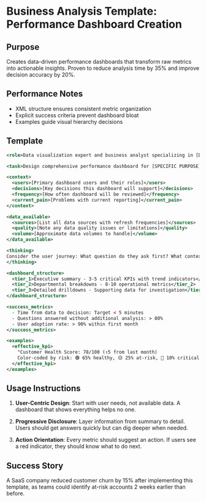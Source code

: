 # Business Analysis Template: Performance Dashboard Creation

## Purpose
Creates data-driven performance dashboards that transform raw metrics into actionable insights. Proven to reduce analysis time by 35% and improve decision accuracy by 20%.

## Performance Notes
- XML structure ensures consistent metric organization
- Explicit success criteria prevent dashboard bloat
- Examples guide visual hierarchy decisions

## Template

```xml
<role>Data visualization expert and business analyst specializing in [DOMAIN]</role>

<task>Design comprehensive performance dashboard for [SPECIFIC PURPOSE]</task>

<context>
  <users>[Primary dashboard users and their roles]</users>
  <decisions>[Key decisions this dashboard will support]</decisions>
  <frequency>[How often dashboard will be reviewed]</frequency>
  <current_pain>[Problems with current reporting]</current_pain>
</context>

<data_available>
  <sources>[List all data sources with refresh frequencies]</sources>
  <quality>[Note any data quality issues or limitations]</quality>
  <volume>[Approximate data volumes to handle]</volume>
</data_available>

<thinking>
Consider the user journey: What question do they ask first? What context do they need? What action should they take based on what they see?
</thinking>

<dashboard_structure>
  <tier_1>Executive summary - 3-5 critical KPIs with trend indicators</tier_1>
  <tier_2>Departmental breakdowns - 8-10 operational metrics</tier_2>
  <tier_3>Detailed drilldowns - Supporting data for investigation</tier_3>
</dashboard_structure>

<success_metrics>
  - Time from data to decision: Target < 5 minutes
  - Questions answered without additional analysis: > 80%
  - User adoption rate: > 90% within first month
</success_metrics>

<examples>
  <effective_kpi>
    "Customer Health Score: 78/100 (↑5 from last month)
    Color-coded by risk: 🟢 65% healthy, 🟡 25% at-risk, 🔴 10% critical"
  </effective_kpi>
</examples>
```

## Usage Instructions

1. **User-Centric Design**: Start with user needs, not available data. A dashboard that shows everything helps no one.

2. **Progressive Disclosure**: Layer information from summary to detail. Users should get answers quickly but can dig deeper when needed.

3. **Action Orientation**: Every metric should suggest an action. If users see a red indicator, they should know what to do next.

## Success Story
A SaaS company reduced customer churn by 15% after implementing this template, as teams could identify at-risk accounts 2 weeks earlier than before.